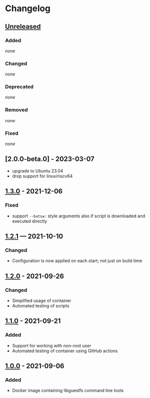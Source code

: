# Changelog

## [Unreleased]

### Added

*none*

### Changed

*none*

### Deprecated

*none*

### Removed

*none*

### Fixed

*none*

## [2.0.0-beta.0] - 2023-03-07

- upgrade to Ubuntu 23.04
- drop support for linux/riscv64

## [1.3.0] - 2021-12-06

### Fixed

- support `--batsw:` style arguments also if script is downloaded and executed directly

## [1.2.1] — 2021-10-10

### Changed

- Configuration is now applied on each start; not just on build time

## [1.2.0] - 2021-09-26

### Changed

- Simplified usage of container
- Automated testing of scripts

## [1.1.0] - 2021-09-21

### Added

- Support for working with non-root user
- Automated testing of container using GitHub actions

## [1.0.0] - 2021-09-06

### Added

- Docker image containing libguestfs command line tools

[unreleased]: https://github.com/bkahlert/libguestfs/compare/v2.0.0-beta.0...HEAD

[1.3.0]: https://github.com/bkahlert/libguestfs/compare/v1.3.0...v2.0.0-beta.0

[1.3.0]: https://github.com/bkahlert/libguestfs/compare/v1.2.1...v1.3.0

[1.2.1]: https://github.com/bkahlert/libguestfs/compare/v1.2.0...v1.2.1

[1.2.0]: https://github.com/bkahlert/libguestfs/compare/v1.1.0...v1.2.0

[1.1.0]: https://github.com/bkahlert/libguestfs/compare/v1.0.0...v1.1.0

[1.0.0]: https://github.com/bkahlert/libguestfs/releases/tag/v1.0.0
